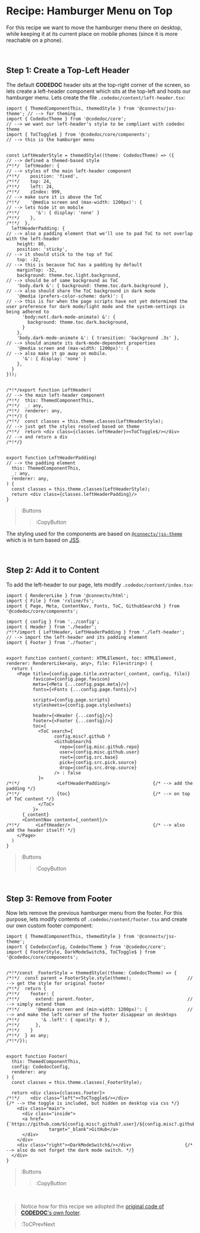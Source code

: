 # Recipe: Hamburger Menu on Top

For this recipe we want to move the hamburger menu there on desktop,
while keeping it at its current place on mobile phones (since it is more reachable on a phone).

<br>

## Step 1: Create a Top-Left Header

The default **CODEDOC** header sits at the top-right corner of the screen, so lets create a 
left-header component which sits at the top-left and hosts our hamburger menu. Lets create
the file `.codedoc/content/left-header.tsx`:

```tsx | .codedoc/content/left-header.tsx
import { ThemedComponentThis, themedStyle } from '@connectv/jss-theme'; // --> for theming
import { CodedocTheme } from '@codedoc/core';                           // --> we want our left-header's style to be compliant with codedoc theme
import { ToCToggle$ } from '@codedoc/core/components';                  // --> this is the hamburger menu


const LeftHeaderStyle = themedStyle((theme: CodedocTheme) => ({         // --> defined a themed-based style
/*!*/  leftHeader: {                                                         // --> styles of the main left-header component
/*!*/    position: 'fixed',
/*!*/    top: 24,
/*!*/    left: 24,
/*!*/    zIndex: 999,                                                        // --> make sure it is above the ToC
/*!*/    '@media screen and (max-width: 1200px)': {                          // --> lets hide it on mobile
/*!*/      '&': { display: 'none' }
/*!*/    },
/*!*/  },
  leftHeaderPadding: {                                                  // --> also a padding element that we'll use to pad ToC to not overlap with the left-header
    height: 80,
    position: 'sticky',                                                 // --> it should stick to the top of ToC
    top: -32,                                                           // --> this is because ToC has a padding by default
    marginTop: -32,
    background: theme.toc.light.background,                             // --> should be of same background as ToC
    'body.dark &': { background: theme.toc.dark.background },           // --> also should share the ToC background in dark mode
    '@media (prefers-color-scheme: dark)': {                            // --> this is for when the page scripts have not yet determined the user preference for dark mode/light mode and the system-settings is being adhered to
      'body:not(.dark-mode-animate) &': {
        background: theme.toc.dark.background,
      }
    },
    'body.dark-mode-animate &': { transition: 'background .3s' },       // --> should animate its dark-mode-dependent properties
    '@media screen and (max-width: 1200px)': {                          // --> also make it go away on mobile.
      '&': { display: 'none' }
    },
  }
}));


/*!*/export function LeftHeader(                                              // --> the main left-header component
/*!*/  this: ThemedComponentThis,
/*!*/  _: any,
/*!*/  renderer: any,
/*!*/) {
/*!*/  const classes = this.theme.classes(LeftHeaderStyle);                   // --> just get the styles resolved based on theme
/*!*/  return <div class={classes.leftHeader}><ToCToggle$/></div>             // --> and return a div
/*!*/}


export function LeftHeaderPadding(                                      // --> the padding element
  this: ThemedComponentThis,
  _: any,
  renderer: any,
) {
  const classes = this.theme.classes(LeftHeaderStyle);
  return <div class={classes.leftHeaderPadding}/>
}
```

> :Buttons
> > :CopyButton

The styling used for the components are based on [`@connectv/jss-theme`](https://github.com/CONNECT-platform/connective-jss-theme)
which is in turn based on [JSS](https://cssinjs.org/).

<br>

## Step 2: Add it to Content

To add the left-header to our page, lets modify `.codedoc/content/index.tsx`:

```tsx | .codedoc/content/index.tsx
import { RendererLike } from '@connectv/html';
import { File } from 'rxline/fs';
import { Page, Meta, ContentNav, Fonts, ToC, GithubSearch$ } from '@codedoc/core/components';

import { config } from '../config';
import { Header } from './header';
/*!*/import { LeftHeader, LeftHeaderPadding } from './left-header';          // --> import the left-header and its padding element
import { Footer } from './footer';


export function content(_content: HTMLElement, toc: HTMLElement, renderer: RendererLike<any, any>, file: File<string>) {
  return (
    <Page title={config.page.title.extractor(_content, config, file)}
          favicon={config.page.favicon}
          meta={<Meta {...config.page.meta}/>}
          fonts={<Fonts {...config.page.fonts}/>}

          scripts={config.page.scripts}
          stylesheets={config.page.stylesheets}

          header={<Header {...config}/>}
          footer={<Footer {...config}/>}
          toc={
            <ToC search={
                  config.misc?.github ? 
                  <GithubSearch$
                    repo={config.misc.github.repo}
                    user={config.misc.github.user}
                    root={config.src.base}
                    pick={config.src.pick.source}
                    drop={config.src.drop.source}
                  /> : false
            }>
/*!*/              <LeftHeaderPadding/>                {/* --> add the padding */}
/*!*/              {toc}                               {/* --> on top of ToC content */}
            </ToC>
          }>
      {_content}
      <ContentNav content={_content}/>
/*!*/      <LeftHeader/>                               {/* --> also add the header itself! */}
    </Page>
  )
}
```

> :Buttons
> > :CopyButton

<br>

## Step 3: Remove from Footer

Now lets remove the previous hamburger menu from the footer. For this purpose, lets modify contents
of `.codedoc/content/footer.tsx` and create our own custom footer component:

```tsx | .codedoc/content/footer.tsx
import { ThemedComponentThis, themedStyle } from '@connectv/jss-theme';
import { CodedocConfig, CodedocTheme } from '@codedoc/core';
import { FooterStyle, DarkModeSwitch$, ToCToggle$ } from '@codedoc/core/components';


/*!*/const _FooterStyle = themedStyle((theme: CodedocTheme) => {
/*!*/  const parent = FooterStyle.style(theme);                     // --> get the style for original footer
/*!*/  return {
/*!*/    footer: {
/*!*/      extend: parent.footer,                                   // --> simply extend them
/*!*/      '@media screen and (min-width: 1200px)': {               // --> and make the left corner of the footer disappear on desktops
/*!*/        '& .left': { opacity: 0 },
/*!*/      },
/*!*/    }
/*!*/  } as any;
/*!*/});


export function Footer(
  this: ThemedComponentThis,
  config: CodedocConfig, 
  renderer: any
) {
  const classes = this.theme.classes(_FooterStyle);

  return <div class={classes.footer}>
/*!*/    <div class="left"><ToCToggle$/></div>                          {/* --> the toggle is included, but hidden on desktop via css */}
    <div class="main">
      <div class="inside">
      <a href={`https://github.com/${config.misc?.github?.user}/${config.misc?.github?.repo}/`}
                target="_blank">GitHub</a>
      </div>
    </div>
    <div class="right"><DarkModeSwitch$/></div>                    {/* --> also do not forget the dark mode switch. */}
  </div>
}
```
> :Buttons
> > :CopyButton

<br>

> Notice how for this recipe we adopted the [original code of **CODEDOC**'s own footer](https://github.com/CONNECT-platform/codedoc/blob/master/src/components/page/footer/index.tsx).


> :ToCPrevNext